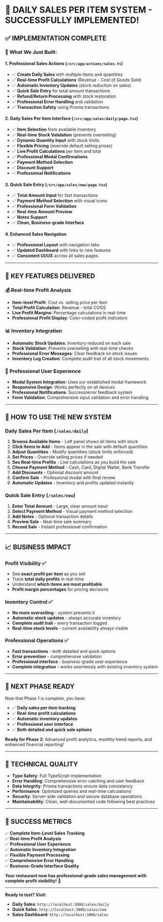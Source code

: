# 🎉 **DAILY SALES PER ITEM SYSTEM - SUCCESSFULLY IMPLEMENTED!**

## ✅ **IMPLEMENTATION COMPLETE**

### 🚀 **What We Just Built:**

#### 1. **Professional Sales Actions** (`/src/app/actions/sales.ts`)
- ✅ **Create Daily Sales** with multiple items and quantities
- ✅ **Real-time Profit Calculations** (Revenue - Cost of Goods Sold)
- ✅ **Automatic Inventory Updates** (stock reduction on sales)
- ✅ **Quick Sale Entry** for total amount transactions
- ✅ **Refund/Return Processing** with stock restoration
- ✅ **Professional Error Handling** and validation
- ✅ **Transaction Safety** using Prisma transactions

#### 2. **Daily Sales Per Item Interface** (`/src/app/sales/daily/page.tsx`)
- ✅ **Item Selection** from available inventory
- ✅ **Real-time Stock Validation** (prevents overselling)
- ✅ **Dynamic Quantity Input** with stock limits
- ✅ **Flexible Pricing** (override default selling prices)
- ✅ **Live Profit Calculations** per item and total
- ✅ **Professional Modal Confirmations**
- ✅ **Payment Method Selection**
- ✅ **Discount Support**
- ✅ **Professional Notifications**

#### 3. **Quick Sale Entry** (`/src/app/sales/new/page.tsx`)
- ✅ **Total Amount Input** for fast transactions
- ✅ **Payment Method Selection** with visual icons
- ✅ **Professional Form Validation**
- ✅ **Real-time Amount Preview**
- ✅ **Notes Support**
- ✅ **Clean, Business-grade Interface**

#### 4. **Enhanced Sales Navigation**
- ✅ **Professional Layout** with navigation tabs
- ✅ **Updated Dashboard** with links to new features
- ✅ **Consistent UI/UX** across all sales pages

---

## 🎯 **KEY FEATURES DELIVERED**

### 💰 **Real-time Profit Analysis**
- **Item-level Profit**: Cost vs. selling price per item
- **Total Profit Calculation**: Revenue - total COGS
- **Live Profit Margins**: Percentage calculations in real-time
- **Professional Profit Display**: Color-coded profit indicators

### 📊 **Inventory Integration**
- **Automatic Stock Updates**: Inventory reduced on each sale
- **Stock Validation**: Prevents overselling with real-time checks
- **Professional Error Messages**: Clear feedback on stock issues
- **Inventory Log Creation**: Complete audit trail of all stock movements

### 🔄 **Professional User Experience**
- **Modal System Integration**: Uses our established modal framework
- **Responsive Design**: Works perfectly on all devices
- **Professional Notifications**: Success/error feedback system
- **Form Validation**: Comprehensive input validation and error handling

---

## 🚀 **HOW TO USE THE NEW SYSTEM**

### **Daily Sales Per Item** (`/sales/daily`)
1. **Browse Available Items** - Left panel shows all items with stock
2. **Click Items to Add** - Items appear in the sale with default quantities
3. **Adjust Quantities** - Modify quantities (stock limits enforced)
4. **Set Prices** - Override selling prices if needed
5. **See Real-time Profits** - Live calculations as you build the sale
6. **Choose Payment Method** - Cash, Card, Digital Wallet, Bank Transfer
7. **Add Discounts** - Optional discount amount
8. **Confirm Sale** - Professional modal with final review
9. **Automatic Updates** - Inventory and profits updated instantly

### **Quick Sale Entry** (`/sales/new`)
1. **Enter Total Amount** - Large, clear amount input
2. **Select Payment Method** - Visual payment method selection
3. **Add Notes** - Optional transaction details
4. **Preview Sale** - Real-time sale summary
5. **Record Sale** - Instant professional confirmation

---

## 📈 **BUSINESS IMPACT**

### **Profit Visibility** ✅
- See **exact profit per item** as you sell
- Track **total daily profits** in real-time
- Understand **which items are most profitable**
- **Profit margin percentages** for pricing decisions

### **Inventory Control** ✅
- **No more overselling** - system prevents it
- **Automatic stock updates** - always accurate inventory
- **Complete audit trail** - every transaction logged
- **Real-time stock levels** - current availability always visible

### **Professional Operations** ✅
- **Fast transactions** - both detailed and quick options
- **Error prevention** - comprehensive validation
- **Professional interface** - business-grade user experience
- **Complete integration** - works seamlessly with existing inventory system

---

## 🎯 **NEXT PHASE READY**

Now that Phase 1 is complete, you have:
- ✅ **Daily sales per item tracking**
- ✅ **Real-time profit calculations** 
- ✅ **Automatic inventory updates**
- ✅ **Professional user interface**
- ✅ **Both detailed and quick sale options**

**Ready for Phase 2**: Advanced profit analytics, monthly trend reports, and enhanced financial reporting!

---

## 🔧 **TECHNICAL QUALITY**

- **Type Safety**: Full TypeScript implementation
- **Error Handling**: Comprehensive error catching and user feedback
- **Data Integrity**: Prisma transactions ensure data consistency
- **Performance**: Optimized queries and real-time calculations
- **Security**: Server-side validation and secure database operations
- **Maintainability**: Clean, well-documented code following best practices

---

## 🎉 **SUCCESS METRICS**

✅ **Complete Item-Level Sales Tracking**  
✅ **Real-time Profit Analysis**  
✅ **Professional User Experience**  
✅ **Automatic Inventory Integration**  
✅ **Flexible Payment Processing**  
✅ **Comprehensive Error Handling**  
✅ **Business-Grade Interface Quality**

**Your restaurant now has professional-grade sales management with complete profit visibility!** 🚀

---

**Ready to test? Visit:**
- **Daily Sales**: `http://localhost:3000/sales/daily`
- **Quick Sales**: `http://localhost:3000/sales/new`
- **Sales Dashboard**: `http://localhost:3000/sales`
